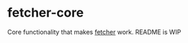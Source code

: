 # fetcher-core

Core functionality that makes [fetcher](https://crates.io/crates/fetcher) work. README is WIP
